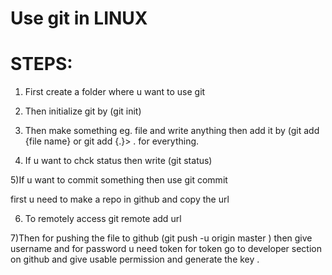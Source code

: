 # Use git in LINUX

# STEPS: 

1) First create a folder where u want to use git

2) Then initialize git by (git init)

4) Then make something eg. file and write anything then add it by (git add {file name} or git add {.}> 
    . for everything.
3) If u want to chck status then write (git status) 

5)If u want to commit something then use git commit 

first u need to make a repo in github and copy the url

6) To remotely access git remote add url

7)Then for pushing the file to github (git push -u origin master )
then give username and for password u need token 
for token go to developer section on github and give usable permission and generate the key .



